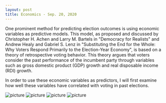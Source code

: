 ```yaml
---
layout: post
title: Economics - Sep. 20, 2020
---
```


One prominent method for predicting election outcomes is using economic
variables as predictive models. This model, as proposed and discussed by
Christopher H. Achen and Larry M. Bartels in "Democracy for Realists" and Andrew
Healy and Gabriel S. Lenz in "Substituting the End for the Whole: Why Voters
Respond Primarily to the Election-Year Economy", is based on a theory of
retrospective voting behavior. This theory argues that voters consider the past
performance of the incumbent party through variables such as gross domestic
product (GDP) growth and real disposable income (RDI) growth.

In order to use these economic variables as predictors, I will first examine how
well these variables have correlated with voting in past elections.

![picture](../images/gdp.model.png)
![picture](../images/rdi.model.png)
![picture](../images/unemployment.model.png)
![picture](../images/inflation.model.png)